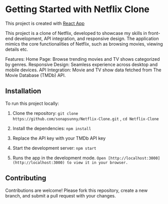 # Getting Started with Netflix Clone

This project is created with [React App](https://react.dev/)

This project is a clone of Netflix, developed to showcase my skills in front-end development, API integration, and responsive design. The application mimics the core functionalities of Netflix, such as browsing movies, viewing details etc.

Features:
Home Page: Browse trending movies and TV shows categorized by genres.
Responsive Design: Seamless experience across desktop and mobile devices.
API Integration: Movie and TV show data fetched from The Movie Database (TMDb) API.

## Installation
To run this project locally:

1. Clone the repository:
`git clone https://github.com/sonapsunny/Netflix-Clone.git` , 
`cd Netflix-Clone`

3. Install the dependencies:
`npm install`

4. Replace the API key with your TMDb API key

5. Start the development server:
`npm start`

6. Runs the app in the development mode.
`Open [http://localhost:3000](http://localhost:3000) to view it in your browser.`


## Contributing
Contributions are welcome! Please fork this repository, create a new branch, and submit a pull request with your changes.



